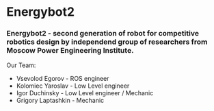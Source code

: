 # Energybot2
### Energybot2 - second generation of robot for competitive robotics design by independend group of researchers from Moscow Power Engineering Institute.
Our Team:
* Vsevolod Egorov - ROS engineer
* Kolomiec Yaroslav - Low Level engineer
* Igor Duchinsky - Low Level engineer / Mechanic
* Grigory Laptashkin - Mechanic
